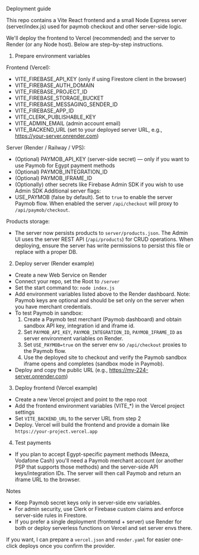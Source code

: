 Deployment guide

This repo contains a Vite React frontend and a small Node Express server (server/index.js) used for paymob checkout and other server-side logic.

We'll deploy the frontend to Vercel (recommended) and the server to Render (or any Node host). Below are step-by-step instructions.

1) Prepare environment variables

Frontend (Vercel):
- VITE_FIREBASE_API_KEY (only if using Firestore client in the browser)
- VITE_FIREBASE_AUTH_DOMAIN
- VITE_FIREBASE_PROJECT_ID
- VITE_FIREBASE_STORAGE_BUCKET
- VITE_FIREBASE_MESSAGING_SENDER_ID
- VITE_FIREBASE_APP_ID
- VITE_CLERK_PUBLISHABLE_KEY
- VITE_ADMIN_EMAIL (admin account email)
- VITE_BACKEND_URL (set to your deployed server URL, e.g., https://your-server.onrender.com)

Server (Render / Railway / VPS):
- (Optional) PAYMOB_API_KEY (server-side secret) — only if you want to use Paymob for Egypt payment methods
- (Optional) PAYMOB_INTEGRATION_ID
- (Optional) PAYMOB_IFRAME_ID
- (Optionally) other secrets like Firebase Admin SDK if you wish to use Admin SDK
Additional server flags:
- USE_PAYMOB (false by default). Set to `true` to enable the server Paymob flow. When enabled the server `/api/checkout` will proxy to `/api/paymob/checkout`.

Products storage:
- The server now persists products to `server/products.json`. The Admin UI uses the server REST API (`/api/products`) for CRUD operations. When deploying, ensure the server has write permissions to persist this file or replace with a proper DB.

2) Deploy server (Render example)
- Create a new Web Service on Render
- Connect your repo, set the Root to `/server`
- Set the start command to: `node index.js`
- Add environment variables listed above to the Render dashboard. Note: Paymob keys are optional and should be set only on the server when you have merchant credentials.
- To test Paymob in sandbox:
	1. Create a Paymob test merchant (Paymob dashboard) and obtain sandbox API key, integration id and iframe id.
	2. Set `PAYMOB_API_KEY`, `PAYMOB_INTEGRATION_ID`, `PAYMOB_IFRAME_ID` as server environment variables on Render.
	3. Set `USE_PAYMOB=true` on the server env so `/api/checkout` proxies to the Paymob flow.
	4. Use the deployed site to checkout and verify the Paymob sandbox iframe opens and completes (sandbox mode in Paymob).
- Deploy and copy the public URL (e.g., https://my-224-server.onrender.com)

3) Deploy frontend (Vercel example)
- Create a new Vercel project and point to the repo root
- Add the frontend environment variables (VITE_*) in the Vercel project settings
- Set `VITE_BACKEND_URL` to the server URL from step 2
- Deploy. Vercel will build the frontend and provide a domain like `https://your-project.vercel.app`

4) Test payments
- If you plan to accept Egypt-specific payment methods (Meeza, Vodafone Cash) you'll need a Paymob merchant account (or another PSP that supports those methods) and the server-side API keys/integration IDs. The server will then call Paymob and return an iframe URL to the browser.

Notes
- Keep Paymob secret keys only in server-side env variables.
- For admin security, use Clerk or Firebase custom claims and enforce server-side rules in Firestore.
- If you prefer a single deployment (frontend + server) use Render for both or deploy serverless functions on Vercel and set server envs there.

If you want, I can prepare a `vercel.json` and `render.yaml` for easier one-click deploys once you confirm the provider.
